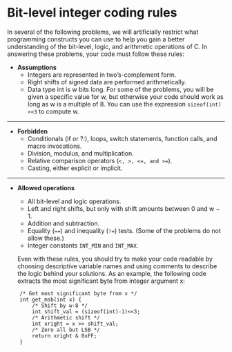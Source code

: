Bit-level integer coding rules
=========

In several of the following problems, we will artificially restrict what programming
constructs you can use to help you gain a better understanding of the bit-level,
logic, and arithmetic operations of C. In answering these problems, your code
must follow these rules:

  - **Assumptions**
    * Integers are represented in two’s-complement form.
    * Right shifts of signed data are performed arithmetically.
    * Data type int is w bits long. For some of the problems, you will be given a
      specific value for w, but otherwise your code should work as long as w is a
      multiple of 8. You can use the expression `sizeof(int)<<3` to compute w.

---

  - **Forbidden**
    * Conditionals (if or ?:), loops, switch statements, function calls, and macro
      invocations.
    * Division, modulus, and multiplication.
    * Relative comparison operators (`<, >, <=, and >=`).
    * Casting, either explicit or implicit.

---

  - **Allowed operations**
    * All bit-level and logic operations.
    * Left and right shifts, but only with shift amounts between 0 and w − 1.
    * Addition and subtraction.
    * Equality (`==`) and inequality (`!=`) tests. (Some of the problems do not allow
      these.)
    * Integer constants `INT_MIN` and `INT_MAX`.

    Even with these rules, you should try to make your code readable by choosing
descriptive variable names and using comments to describe the logic behind your
solutions. As an example, the following code extracts the most significant byte
from integer argument x:

```
    /* Get most significant byte from x */
    int get_msb(int x) {
        /* Shift by w-8 */
        int shift_val = (sizeof(int)-1)<<3;
        /* Arithmetic shift */
        int xright = x >> shift_val;
        /* Zero all but LSB */
        return xright & 0xFF;
    }
```
